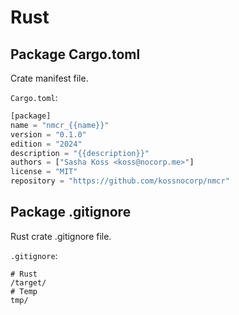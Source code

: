 # Rust

## Package Cargo.toml

Crate manifest file.

`Cargo.toml`:

```rust
[package]
name = "nmcr_{{name}}"
version = "0.1.0"
edition = "2024"
description = "{{description}}"
authors = ["Sasha Koss <koss@nocorp.me>"]
license = "MIT"
repository = "https://github.com/kossnocorp/nmcr"
```

## Package .gitignore

Rust crate .gitignore file.

`.gitignore`:

```
# Rust
/target/
# Temp
tmp/
```
